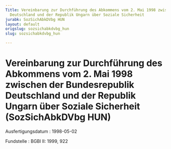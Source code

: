 ```yaml
---
Title: Vereinbarung zur Durchführung des Abkommens vom 2. Mai 1998 zwischen der Bundesrepublik
  Deutschland und der Republik Ungarn über Soziale Sicherheit
jurabk: SozSichAbkDVbg HUN
layout: default
origslug: sozsichabkdvbg_hun
slug: sozsichabkdvbg_hun

---
```


# Vereinbarung zur Durchführung des Abkommens vom 2. Mai 1998 zwischen der Bundesrepublik Deutschland und der Republik Ungarn über Soziale Sicherheit (SozSichAbkDVbg HUN)

Ausfertigungsdatum
:   1998-05-02

Fundstelle
:   BGBl II: 1999, 922

